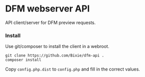 # DFM webserver API

API client/server for DFM preview requests.

### Install

Use git/composer to install the client in a webroot.

```
git clone https://github.com/Bixie/dfm-api .
composer install
```

Copy `config.php.dist` to `config.php` and fill in the correct values.

